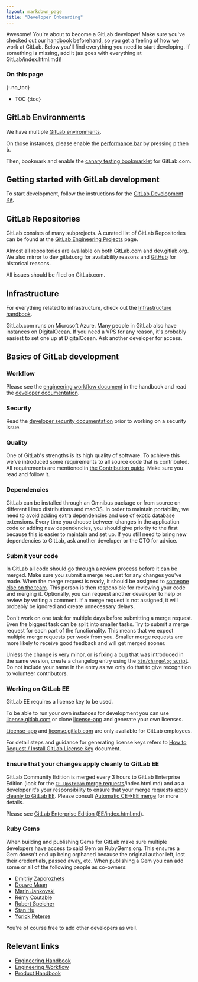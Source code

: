 ```yaml
---
layout: markdown_page
title: "Developer Onboarding"
---
```


Awesome! You're about to become a GitLab developer!
Make sure you've checked out our [handbook] beforehand, so you get a feeling
of how we work at GitLab. Below you'll find everything you need to start developing.
If something is missing, add it (as goes with everything at GitLab/index.html.md)!

### On this page
{:.no_toc}

- TOC
{:toc}

## GitLab Environments

We have multiple [GitLab environments](https://github.com/daijapan/test/tree/master/engineering/infrastructure/environments/index.html.md).

On those instances, please enable the
[performance bar](https://docs.gitlab.com/ee/administration/monitoring/performance/performance_bar.html/index.html.md)
by pressing <kbd>p</kbd> then <kbd>b</kbd>.

Then, bookmark and enable the
[canary testing bookmarklet](https://github.com/daijapan/test/tree/master/engineering/#canary-testing/index.html.md)
for GitLab.com.

## Getting started with GitLab development

To start development, follow the instructions for the
[GitLab Development Kit](https://gitlab.com/gitlab-org/gitlab-development-kit/index.html.md).

## GitLab Repositories

GitLab consists of many subprojects. A curated list of GitLab Repositories
can be found at the [GitLab Engineering Projects](https://github.com/daijapan/test/tree/master/engineering/projects/index.html.md) page.

Almost all repositories are available on both GitLab.com and dev.gitlab.org. We
also mirror to dev.gitlab.org for availability reasons and [GitHub](https://github.com/gitlabhq/index.html.md)
for historical reasons.

All issues should be filed on GitLab.com.

## Infrastructure

For everything related to infrastructure, check out the
[Infrastructure handbook](https://github.com/daijapan/test/tree/master/engineering/infrastructure/index.html.md).

GitLab.com runs on Microsoft Azure. Many people in GitLab also have instances
on DigitalOcean. If you need a VPS for any reason, it's probably easiest
to set one up at DigitalOcean. Ask another developer for access.

## Basics of GitLab development

### Workflow

Please see the [engineering workflow document][eng-wf] in the handbook and read
the [developer documentation][dev-doc].

[eng-wf]: https://github.com/daijapan/test/tree/master/engineering/workflow
[dev-doc]: http://docs.gitlab.com/ee/development/README.html

### Security

Read the [developer security documentation][sec-doc] prior to working on a security issue.

[sec-doc]: https://gitlab.com/gitlab-org/release/docs/blob/master/general/security/developer.md

### Quality

One of GitLab's strengths is its high quality of software. To achieve this we've
introduced some requirements to all source code that is contributed. All
requirements are mentioned in [the Contribution guide][contrib-guide].
Make sure you read and follow it.

### Dependencies

GitLab can be installed through an Omnibus package or from source on different
Linux distributions and macOS. In order to maintain portability, we need to
avoid adding extra dependencies and use of exotic database extensions. Every
time you choose between changes in the application code or adding new
dependencies, you should give priority to the first because this is easier to
maintain and set up. If you still need to bring new dependencies to GitLab, ask
another developer or the CTO for advice.

### Submit your code

In GitLab all code should go through a review process before it can be merged.
Make sure you submit a merge request for any changes you've made.
When the merge request is ready, it should be assigned to [someone else on the team](https://github.com/daijapan/test/tree/master/engineering/#code-reviews/index.html.md).
This person is then responsible for reviewing your code and merging it.
Optionally, you can request another developer to help or review by writing a comment.
If a merge request is not assigned, it will probably be ignored and create
unnecessary delays.

Don't work on one task for multiple days before submitting a merge request.
Even the biggest task can be split into smaller tasks.
Try to submit a merge request for each part of the functionality.
This means that we expect multiple merge requests per week from you.
Smaller merge requests are more likely to receive good feedback and will get
merged sooner.

Unless the change is very minor, or is fixing a bug that was introduced in the
same version, create a changelog entry using the
[`bin/changelog` script][changelog-script].
Do not include your name in the entry as we only do that to give recognition to
volunteer contributors.

[changelog-script]: https://docs.gitlab.com/ee/development/changelog.html

### Working on GitLab EE

GitLab EE requires a license key to be used.

To be able to run your own instances for development you can use [license.gitlab.com][license-app-hosted]
or clone [license-app][license-app] and generate your own licenses.

[License-app][license-app] and [license.gitlab.com][license-app-hosted]
are only available for GitLab employees.

For detail steps and guidance for generating license keys refers to [How to Request / Install GitLab License Key](https://goo.gl/VbNaZj/index.html.md) document.

[license-app]: https://github.com/daijapan/test/tree/master/engineering/projects/#license-app
[license-app-hosted]: https://license.gitlab.com

### Ensure that your changes apply cleanly to GitLab EE

GitLab Community Edition is merged every 3 hours to GitLab Enterprise Edition (look for
the [`CE Upstream` merge requests]/index.html.md) and as a developer it's your responsibility
to ensure that your merge requests [apply cleanly to GitLab EE][ce-ee-docs].
Please consult [Automatic CE->EE merge][ce-ee-docs] for
more details.

Please see [GitLab Enterprise Edition (EE/index.html.md)][gitlab-ee].

[`CE Upstream` merge requests]: https://gitlab.com/gitlab-org/gitlab-ee/merge_requests?label_name%5B%5D=CE+upstream
[ce-ee-docs]: https://docs.gitlab.com/ee/development/automatic_ce_ee_merge.html
[gitlab-ee]: https://github.com/daijapan/test/tree/master/engineering/projects/#gitlab-ee

### Ruby Gems

When building and publishing Gems for GitLab make sure multiple developers have
access to said Gem on RubyGems.org. This ensures a Gem doesn't end up being
orphaned because the original author left, lost their credentials, passed away,
etc. When publishing a Gem you can add some or all of the following people as
co-owners:

* [Dmitriy Zaporozhets](https://rubygems.org/profiles/dzaporozhets/index.html.md)
* [Douwe Maan](https://rubygems.org/profiles/DouweM/index.html.md)
* [Marin Jankovski](https://rubygems.org/profiles/marinjankovski/index.html.md)
* [Rémy Coutable](https://rubygems.org/profiles/rymai/index.html.md)
* [Robert Speicher](https://rubygems.org/profiles/rspeicher/index.html.md)
* [Stan Hu](https://rubygems.org/profiles/stanhu/index.html.md)
* [Yorick Peterse](https://rubygems.org/profiles/YorickPeterse/index.html.md)

You're of course free to add other developers as well.

[handbook]: https://github.com/daijapan/test/tree/master
[in the open]: /2015/08/03/almost-everything-we-do-is-now-open/
[contrib-guide]: https://gitlab.com/gitlab-org/gitlab-ce/blob/master/CONTRIBUTING.md

## Relevant links

- [Engineering Handbook](https://github.com/daijapan/test/tree/master/engineering/index.html.md)
- [Engineering Workflow](https://github.com/daijapan/test/tree/master/engineering/workflow/index.html.md)
- [Product Handbook](https://github.com/daijapan/test/tree/master/product/index.html.md)

